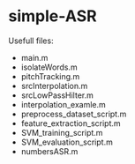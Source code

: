 # simple-ASR

Usefull files:
- main.m
- isolateWords.m
- pitchTracking.m
- srcInterpolation.m
- srcLowPassHilter.m
- interpolation_examle.m
- preprocess_dataset_script.m
- feature_extraction_script.m
- SVM_training_script.m
- SVM_evaluation_script.m
- numbersASR.m
	